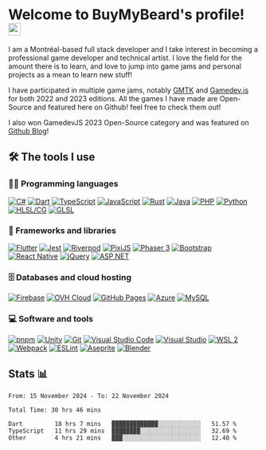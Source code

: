 # Welcome to BuyMyBeard's profile! <a href="https://www.aswinbarath.me/"><img src="https://media.giphy.com/media/hvRJCLFzcasrR4ia7z/giphy.gif" width="25px"></a>

I am a Montréal-based full stack developer and I take interest in becoming a professional game developer and technical artist. I love the field for the amount there is to learn, and love to jump into game jams and personal projects as a mean to learn new stuff!

I have participated in multiple game jams, notably <a href="https://gmtk.itch.io/">GMTK</a> and <a href="https://gamedevjs.com/">Gamedev.js</a> for both 2022 and 2023 editions. All the games I have made are Open-Source and featured here on Github! feel free to check them out! 

I also won GamedevJS 2023 Open-Source category and was featured on <a href="https://github.blog/2023-06-21-gamedev-js-2023/">Github Blog</a>!

## 🛠️ The tools I use

### 👨‍💻 Programming languages

<p>
  <a href="https://dotnet.microsoft.com/en-us/languages/csharp"><img alt="C#" src="https://img.shields.io/badge/C%23-white.svg?logo=csharp&logoColor=239120"></a>
  <a href="https://dart.dev/"><img alt="Dart" src="https://img.shields.io/badge/Dart-13B9FD.svg?logo=dart&logoColor=0175C2"></a>
  <a href="https://www.typescriptlang.org/"><img alt="TypeScript" src="https://img.shields.io/badge/TypeScript-white.svg?logo=typescript&logoColor=007aac"></a>
  <a href="https://www.javascript.com/"><img alt="JavaScript" src="https://img.shields.io/badge/JavaScript-black.svg?logo=javascript&logoColor=f7df1e"></a>
  <a href="https://rust-lang.org/"><img alt="Rust" src="https://img.shields.io/badge/Rust-ce412b.svg?logo=rust&logoColor=white"></a>
  <!--<a href="#"><img alt="CSS" src="https://img.shields.io/badge/CSS-1572B6.svg?logo=css3&logoColor=white"></a>
  <a href="#"><img alt="HTML" src="https://img.shields.io/badge/HTML-E34F26.svg?logo=html5&logoColor=white"></a>
  <a href="#"><img alt="SQL" src="https://custom-icon-badges.herokuapp.com/badge/SQL-025E8C.svg?logo=database&logoColor=white"></a>-->
  <a href="https://www.java.com/"><img alt="Java" src="https://img.shields.io/badge/Java-007396.svg?logo=java&logoColor=white"></a>
  <a href="https://www.php.net/"><img alt="PHP" src="https://img.shields.io/badge/PHP-777BB4.svg?logo=php&logoColor=white"></a>
  <a href="https://www.python.org/"><img alt="Python" src="https://img.shields.io/badge/Python-14354C.svg?logo=python&logoColor=white"></a>
  <a href="https://learn.microsoft.com/en-us/windows/win32/direct3dhlsl/dx-graphics-hlsl"><img alt="HLSL/CG" src="https://img.shields.io/badge/HLSL%2FCG-purple.svg?"></a>
  <a href="https://www.khronos.org/opengl/wiki/Core_Language_(GLSL)"><img alt="GLSL" src="https://img.shields.io/badge/GLSL-DDDDDD.svg?logo=opengl&logoColor=1010A4"></a>
</p>

### 🧰 Frameworks and libraries

<p>
  <a href="https://flutter.dev/"><img alt="Flutter" src="https://img.shields.io/badge/Flutter-027DFD.svg?logo=flutter&logoColor=white"></a>
  <a href="https://jestjs.io/"><img alt="Jest" src="https://img.shields.io/badge/Jest-c21325.svg?logo=jest&logoColor=white"></a>
   <a href="https://riverpod.dev/"><img alt="Riverpod" src="https://img.shields.io/badge/Riverpod-blue.svg"></a>
  <!--<a href="https://docs.superstructjs.org/"><img alt="Superstruct" src="https://img.shields.io/badge/Superstruct-e0afff.svg"></a>-->
  <a href="https://pixijs.com/"><img alt="PixiJS" src="https://img.shields.io/badge/PixiJS-e91e63"></a>
  <a href="https://phaser.io/"><img alt="Phaser 3" src="https://img.shields.io/badge/Phaser_3-b9faf6"></a>
  <a href="https://getbootstrap.com/"><img alt="Bootstrap" src="https://img.shields.io/badge/Bootstrap-7952B3.svg?logo=bootstrap&logoColor=white"></a>
  <a href="https://reactnative.dev/"><img alt="React Native" src="https://img.shields.io/badge/React Native-20232a.svg?logo=react&logoColor=%2361DAFB"></a>
  <a href="https://jquery.com/"><img alt="jQuery" src="https://img.shields.io/badge/jQuery-0769ad.svg?logo=jquery&logoColor=78cff5"></a>
  <a href="https://dotnet.microsoft.com/en-us/apps/aspnet"><img alt="ASP.NET" src="https://img.shields.io/badge/ASP%2ENET-1f1f1f.svg?logo=dotnet&logoColor=9780e5"></a>
</p>

### 🗄️ Databases and cloud hosting

<p>
  <a href="https://firebase.google.com/"><img alt="Firebase" src="https://img.shields.io/badge/Firebase-1e1e1e.svg?logo=firebase&logoColor=ffa611"></a>
  <a href="https://www.ovhcloud.com/"><img alt="OVH Cloud" src="https://img.shields.io/badge/ovh-white.svg?logo=ovh&logoColor=123F6D"></a>
  <a href="https://pages.github.com/"><img alt="GitHub Pages" src="https://img.shields.io/badge/GitHub%20Pages-327FC7.svg?logo=github&logoColor=white"></a>
  <a href="https://azure.microsoft.com/"><img alt="Azure" src="https://img.shields.io/badge/Azure-white.svg?logo=microsoftazure&logoColor=0078D4"></a>
  <a href="https://www.mysql.com/"><img alt="MySQL" src="https://img.shields.io/badge/MySQL-00f.svg?logo=mysql&logoColor=white"></a>
</p>

### 💻 Software and tools

<p>
  <a href="https://pnpm.io/"><img alt="pnpm" src="https://img.shields.io/badge/pnpm-F69220.svg?logo=pnpm&logoColor=grey"></a>
  <a href="https://unity.com/"><img alt="Unity" src="https://img.shields.io/badge/Unity-FFFFFF.svg?logo=unity&logoColor=black"></a>
  <a href="https://git-scm.com/"><img alt="Git" src="https://img.shields.io/badge/Git-F05033.svg?logo=git&logoColor=white"></a>
  <a href="https://code.visualstudio.com/"><img alt="Visual Studio Code" src="https://img.shields.io/badge/Visual%20Studio%20Code-0078d7.svg?logo=visual-studio-code&logoColor=white"></a>
  <a href="https://visualstudio.microsoft.com/"><img alt="Visual Studio" src="https://img.shields.io/badge/Visual%20Studio-5C2D91.svg?logo=visualstudio&logoColor=white"></a>
  <a href="https://learn.microsoft.com/en-us/windows/wsl/install"><img alt="WSL 2" src="https://img.shields.io/badge/WSL 2-blue.svg"></a>
  <a href="https://webpack.js.org/"><img alt="Webpack" src="https://img.shields.io/badge/Webpack-8DD6F9.svg?logo=webpack&logoColor=white"></a>
  <a href="https://eslint.org/"><img alt="ESLint" src="https://img.shields.io/badge/ESLint-white.svg?logo=eslint&logoColor=4B32C3"></a>
  <a href="https://www.aseprite.org/"><img alt="Aseprite" src="https://img.shields.io/badge/Aseprite-7D929E.svg?logo=aseprite&logoColor=white"></a>
  <a href="https://blender.org/"><img alt="Blender" src="https://img.shields.io/badge/Blender-white.svg?logo=blender&logoColor=E87D0D"></a>
</p>

## Stats 📊

<p>
  <!--START_SECTION:waka-->

```last_7_days
From: 15 November 2024 - To: 22 November 2024

Total Time: 30 hrs 46 mins

Dart         18 hrs 7 mins   ▓▓▓▓▓▓▓▓▓▓▓▓▓░░░░░░░░░░░░   51.57 %
TypeScript   11 hrs 29 mins  ▓▓▓▓▓▓▓▓░░░░░░░░░░░░░░░░░   32.69 %
Other        4 hrs 21 mins   ▓▓▓░░░░░░░░░░░░░░░░░░░░░░   12.40 %
```

<!--END_SECTION:waka-->
</p>
